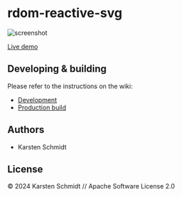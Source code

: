 # rdom-reactive-svg

![screenshot](https://raw.githubusercontent.com/thi-ng/umbrella/develop/assets/examples/rdom-reactive-svg.jpg)

[Live demo](http://demo.thi.ng/umbrella/rdom-reactive-svg/)

## Developing & building

Please refer to the instructions on the wiki:

- [Development](https://github.com/thi-ng/umbrella/wiki/Development-mode-for-examples-using-thi.ng-meta%E2%80%90css)
- [Production build](https://github.com/thi-ng/umbrella/wiki/Example-build-instructions)

## Authors

- Karsten Schmidt

## License

&copy; 2024 Karsten Schmidt // Apache Software License 2.0
